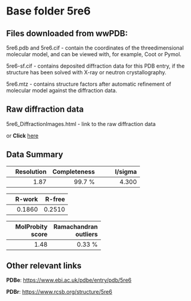 # Base folder 5re6

## Files downloaded from wwPDB:

5re6.pdb and 5re6.cif - contain the coordinates of the threedimensional molecular model, and can be viewed with, for example, Coot or Pymol.

5re6-sf.cif - contains deposited diffraction data for this PDB entry, if the structure has been solved with X-ray or neutron crystallography.

5re6.mtz - contains structure factors after automatic refinement of molecular model against the diffraction data.

## Raw diffraction data

5re6_DiffractionImages.html - link to the raw diffraction data 

or **Click** [here](https://zenodo.org/record/3730496) 

## Data Summary
|   | Resolution | Completeness| I/sigma |
|---|-------------:|----------------:|--------------:|
|   |1.87|99.7  %|<img width=50/>4.300|

|   | **R-work**| **R-free**   
|---|-------------:|----------------:|           
||0.1860|0.2510|

|   |**MolProbity<br>score**| **Ramachandran<br>outliers** 
|---|-------------:|----------------:|
||1.48|0.33 %|

## Other relevant links 
**PDBe**:  https://www.ebi.ac.uk/pdbe/entry/pdb/5re6
 
**PDBr**: https://www.rcsb.org/structure/5re6 

